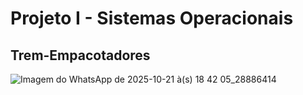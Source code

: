 # Projeto I - Sistemas Operacionais
## Trem-Empacotadores

![Imagem do WhatsApp de 2025-10-21 à(s) 18 42 05_28886414](https://github.com/user-attachments/assets/c0ff0163-b048-43f5-a30c-f6d51f1d1a8e)
